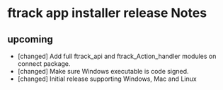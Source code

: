 # ftrack app installer release Notes


## upcoming

* [changed] Add full ftrack_api and ftrack_Action_handler modules on connect package.
* [changed] Make sure Windows executable is code signed.
* [changed] Initial release supporting Windows, Mac and Linux
